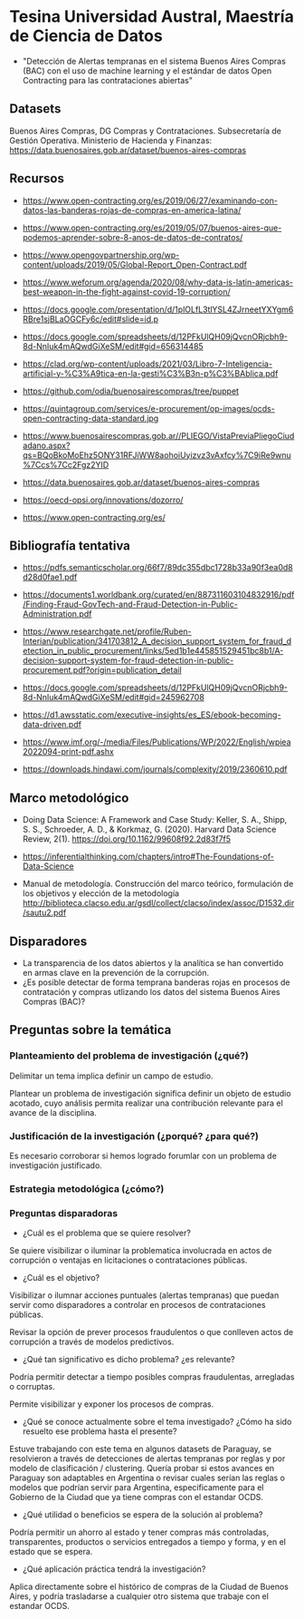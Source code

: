 
# Tesina Universidad Austral, Maestría de Ciencia de Datos

* "Detección de Alertas tempranas en el sistema Buenos Aires Compras (BAC) con el uso de machine learning y el estándar de datos Open Contracting para las contrataciones abiertas"

## Datasets

Buenos Aires Compras, DG Compras y Contrataciones. Subsecretaría de Gestión Operativa. Ministerio de Hacienda y Finanzas:
https://data.buenosaires.gob.ar/dataset/buenos-aires-compras

## Recursos
* https://www.open-contracting.org/es/2019/06/27/examinando-con-datos-las-banderas-rojas-de-compras-en-america-latina/

* https://www.open-contracting.org/es/2019/05/07/buenos-aires-que-podemos-aprender-sobre-8-anos-de-datos-de-contratos/

* https://www.opengovpartnership.org/wp-content/uploads/2019/05/Global-Report_Open-Contract.pdf

* https://www.weforum.org/agenda/2020/08/why-data-is-latin-americas-best-weapon-in-the-fight-against-covid-19-corruption/

* https://docs.google.com/presentation/d/1plOLfL3tlYSL4ZJrneetYXYgm6RBre1sjBLaOGCFy6c/edit#slide=id.p

* https://docs.google.com/spreadsheets/d/12PFkUlQH09jQvcnORjcbh9-8d-NnIuk4mAQwdGiXeSM/edit#gid=656314485

* https://clad.org/wp-content/uploads/2021/03/Libro-7-Inteligencia-artificial-y-%C3%A9tica-en-la-gesti%C3%B3n-p%C3%BAblica.pdf

* https://github.com/odia/buenosairescompras/tree/puppet

* https://quintagroup.com/services/e-procurement/op-images/ocds-open-contracting-data-standard.jpg

* https://www.buenosairescompras.gob.ar//PLIEGO/VistaPreviaPliegoCiudadano.aspx?qs=BQoBkoMoEhz5ONY31RFJiWW8aohoiUyizvz3vAxfcy%7C9iRe9wnu%7Ccs%7Cc2Fgz2YID

* https://data.buenosaires.gob.ar/dataset/buenos-aires-compras

* https://oecd-opsi.org/innovations/dozorro/

* https://www.open-contracting.org/es/


## Bibliografía tentativa

* https://pdfs.semanticscholar.org/66f7/89dc355dbc1728b33a90f3ea0d8d28d0fae1.pdf

* https://documents1.worldbank.org/curated/en/887311603104832916/pdf/Finding-Fraud-GovTech-and-Fraud-Detection-in-Public-Administration.pdf

* https://www.researchgate.net/profile/Ruben-Interian/publication/341703812_A_decision_support_system_for_fraud_detection_in_public_procurement/links/5ed1b1e445851529451bc8b1/A-decision-support-system-for-fraud-detection-in-public-procurement.pdf?origin=publication_detail

* https://docs.google.com/spreadsheets/d/12PFkUlQH09jQvcnORjcbh9-8d-NnIuk4mAQwdGiXeSM/edit#gid=245962708

* https://d1.awsstatic.com/executive-insights/es_ES/ebook-becoming-data-driven.pdf

* https://www.imf.org/-/media/Files/Publications/WP/2022/English/wpiea2022094-print-pdf.ashx

* https://downloads.hindawi.com/journals/complexity/2019/2360610.pdf

## Marco metodológico

* Doing Data Science: A Framework and Case Study: Keller, S. A., Shipp, S. S., Schroeder, A. D., & Korkmaz, G. (2020). Harvard Data Science Review, 2(1). https://doi.org/10.1162/99608f92.2d83f7f5

* https://inferentialthinking.com/chapters/intro#The-Foundations-of-Data-Science

* Manual de metodología. Construcción del marco teórico, formulación de los objetivos y elección de la metodología http://biblioteca.clacso.edu.ar/gsdl/collect/clacso/index/assoc/D1532.dir/sautu2.pdf

## Disparadores

* La transparencia de los datos abiertos y la analítica se han convertido en armas clave en la prevención de la corrupción.
* ¿Es posible detectar de forma temprana banderas rojas en procesos de contratación y compras utlizando los datos del sistema Buenos Aires Compras (BAC)?

## Preguntas sobre la temática

### Planteamiento del problema de investigación (¿qué?)

Delimitar un tema implica definir un campo de estudio.

Plantear un problema de investigación significa definir un objeto de estudio acotado, cuyo análisis permita realizar una contribución relevante para el avance de la disciplina.

### Justificación de la investigación  (¿porqué? ¿para qué?)

Es necesario corroborar si hemos logrado forumlar con un problema de investigación justificado.

### Estrategia metodológica (¿cómo?)


### Preguntas disparadoras
* ¿Cuál es el problema que se quiere resolver? 

Se quiere visibilizar o iluminar la problematica involucrada en actos de corrupción o ventajas en licitaciones o contrataciones públicas. 

* ¿Cuál es el objetivo?

Visibilizar o ilumnar acciones puntuales (alertas tempranas) que puedan servir como disparadores a controlar en procesos de contrataciones públicas.

Revisar la opción de prever procesos fraudulentos o que conlleven actos de corrupción a través de modelos predictivos.

* ¿Qué tan significativo es dicho problema? ¿es relevante?

Podría permitir detectar a tiempo posibles compras fraudulentas, arregladas o corruptas.

Permite visibilizar y exponer los procesos de compras.

* ¿Qué se conoce actualmente sobre el tema investigado? ¿Cómo ha sido resuelto ese problema hasta el presente?

Estuve trabajando con este tema en algunos datasets de Paraguay, se resolvieron a través de detecciones de alertas tempranas por reglas y por modelo de clasificación / clustering. Quería probar si estos avances en Paraguay son adaptables en Argentina o revisar cuales serían las reglas o modelos que podrían servir para Argentina, especificamente para el Gobierno de la Ciudad que ya tiene compras con el estandar OCDS.

* ¿Qué utilidad o beneficios se espera de la solución al problema?

Podría permitir un ahorro al estado y tener compras más controladas, transparentes, productos o servicios entregados a tiempo y forma, y en el estado que se espera.

* ¿Qué aplicación práctica tendrá la investigación?

Aplica directamente sobre el histórico de compras de la Ciudad de Buenos Aires, y podría trasladarse a cualquier otro sistema que trabaje con el estandar OCDS.



